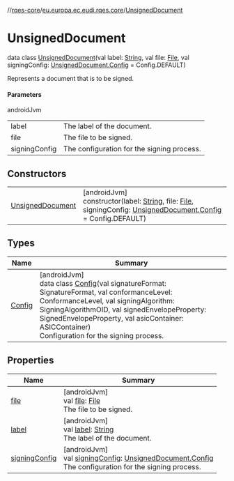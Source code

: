 //[rqes-core](../../../index.md)/[eu.europa.ec.eudi.rqes.core](../index.md)/[UnsignedDocument](index.md)

# UnsignedDocument

data class [UnsignedDocument](index.md)(val label: [String](https://kotlinlang.org/api/latest/jvm/stdlib/kotlin/-string/index.html), val file: [File](https://developer.android.com/reference/kotlin/java/io/File.html), val signingConfig: [UnsignedDocument.Config](-config/index.md) = Config.DEFAULT)

Represents a document that is to be signed.

#### Parameters

androidJvm

| | |
|---|---|
| label | The label of the document. |
| file | The file to be signed. |
| signingConfig | The configuration for the signing process. |

## Constructors

| | |
|---|---|
| [UnsignedDocument](-unsigned-document.md) | [androidJvm]<br>constructor(label: [String](https://kotlinlang.org/api/latest/jvm/stdlib/kotlin/-string/index.html), file: [File](https://developer.android.com/reference/kotlin/java/io/File.html), signingConfig: [UnsignedDocument.Config](-config/index.md) = Config.DEFAULT) |

## Types

| Name | Summary |
|---|---|
| [Config](-config/index.md) | [androidJvm]<br>data class [Config](-config/index.md)(val signatureFormat: SignatureFormat, val conformanceLevel: ConformanceLevel, val signingAlgorithm: SigningAlgorithmOID, val signedEnvelopeProperty: SignedEnvelopeProperty, val asicContainer: ASICContainer)<br>Configuration for the signing process. |

## Properties

| Name | Summary |
|---|---|
| [file](file.md) | [androidJvm]<br>val [file](file.md): [File](https://developer.android.com/reference/kotlin/java/io/File.html)<br>The file to be signed. |
| [label](label.md) | [androidJvm]<br>val [label](label.md): [String](https://kotlinlang.org/api/latest/jvm/stdlib/kotlin/-string/index.html)<br>The label of the document. |
| [signingConfig](signing-config.md) | [androidJvm]<br>val [signingConfig](signing-config.md): [UnsignedDocument.Config](-config/index.md)<br>The configuration for the signing process. |
